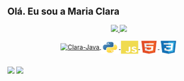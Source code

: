 ## Olá. Eu sou a Maria Clara 

<div align="center">
  <a href="https://github.com/ClaraLobo">
  <img height="180em" src="https://github-readme-stats.vercel.app/api?username=ClaraLobo19&show_icons=true&theme=dark&include_all_commits=true&count_private=true"/>
  <img height="180em" src="https://github-readme-stats.vercel.app/api/top-langs/?username=ClaraLobo19&layout=compact&langs_count=7&theme=dark"/>

<div style="display: inline_block"><br>  
  <img align="center" alt="Clara-Java" height="40" width="50"  src="https://cdn.jsdelivr.net/gh/devicons/devicon/icons/java/java-original-wordmark.svg" />
  <img align="center" alt="Clara-Python" height="30" width="40" src="https://raw.githubusercontent.com/devicons/devicon/master/icons/python/python-original.svg">
  <img align="center" alt="Clara-Js" height="30" width="40" src="https://raw.githubusercontent.com/devicons/devicon/master/icons/javascript/javascript-plain.svg">
  <img align="center" alt="Clara-HTML" height="30" width="40" src="https://raw.githubusercontent.com/devicons/devicon/master/icons/html5/html5-original.svg">
  <img align="center" alt="Clara-CSS" height="30" width="40" src="https://raw.githubusercontent.com/devicons/devicon/master/icons/css3/css3-original.svg">
</div>
</div>


##

<div>
  <a href="https://www.linkedin.com/in/maria-clara-g%C3%B3is-530a6a248/" target="_blank"><img src="https://img.shields.io/badge/-LinkedIn-%230077B5?style=for-the-badge&logo=linkedin&logoColor=white" target="_blank"></a> 
  <a href = "mailto:mclaralobo19@gmail.com"><img src="https://img.shields.io/badge/-Gmail-%23333?style=for-the-badge&logo=gmail&logoColor=white" target="_blank"></a>
</div>
